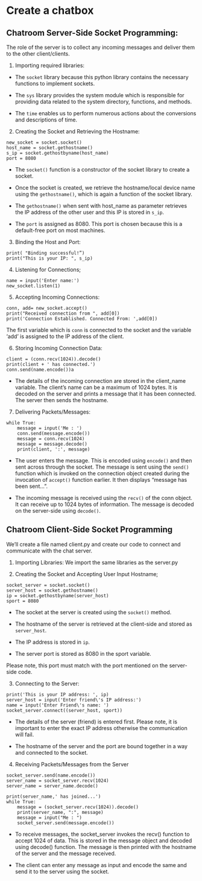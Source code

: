 # Create a chatbox

## Chatroom Server-Side Socket Programming:
The role of the server is to collect any incoming messages and deliver them to the other client/clients.

1) Importing required libraries: 
- The ```socket``` library because this python library contains the necessary functions to implement sockets. 

- The ```sys``` library provides the system module which is responsible for providing data related to the system directory, functions, and methods.

- The ```time``` enables us to perform numerous actions about the conversions and descriptions of time.

2) Creating the Socket and Retrieving the Hostname:
```
new_socket = socket.socket()
host_name = socket.gethostname()
s_ip = socket.gethostbyname(host_name)
port = 8080
```
- The ```socket()``` function is a constructor of the socket library to create a socket.

- Once the socket is created, we retrieve the hostname/local device name using the ```gethostname()```, which is again a function of the socket library.

- The ```gethostname()``` when sent with host_name as parameter retrieves the IP address of the other user and this IP is stored in ```s_ip```.

- The ```port``` is assigned as 8080. This port is chosen because this is a default-free port on most machines.

3) Binding the Host and Port:
```new_socket.bind((host_name, port))
print( "Binding successful!”)
print("This is your IP: ", s_ip)
```
4) Listening for Connections;
```
name = input('Enter name:')
new_socket.listen(1)
```
5)  Accepting Incoming Connections:
```
conn, add= new_socket.accept()
print("Received connection from ", add[0])
print('Connection Established. Connected From: ',add[0])
```
The first variable which is ```conn``` is connected to the socket and the variable ‘add’ is assigned to the IP address of the client.

6) Storing Incoming Connection Data:
```
client = (conn.recv(1024)).decode()
print(client + ' has connected.')
conn.send(name.encode())a
```
- The details of the incoming connection are stored in the client_name variable. The client’s name can be a maximum of 1024 bytes. It is decoded on the server and prints a message that it has been connected. The server then sends the hostname.

7) Delivering Packets/Messages:
```
while True:
    message = input('Me : ')
    conn.send(message.encode())
    message = conn.recv(1024)
    message = message.decode()
    print(client, ':', message)
 ```

- The user enters the message. This is encoded using ```encode()``` and then sent across through the socket. The message is sent using the ```send()``` function which is invoked on the connection object created during the invocation of ```accept()``` function earlier. It then displays “message has been sent…”. 

- The incoming message is received using the ```recv()``` of the conn object. It can receive up to 1024 bytes of information. The message is decoded on the server-side using ```decode()```.

## Chatroom Client-Side Socket Programming

We’ll create a file named client.py and create our code to connect and communicate with the chat server.

1. Importing Libraries: We import the same libraries as the server.py

2. Creating the Socket and Accepting User Input Hostname;

```
socket_server = socket.socket()
server_host = socket.gethostname()
ip = socket.gethostbyname(server_host)
sport = 8080
```

- The socket at the server is created using the ```socket()``` method.

- The hostname of the server is retrieved at the client-side and stored as ```server_host```.

- The IP address is stored in ```ip```.

- The server port is stored as 8080 in the sport variable.

Please note, this port must match with the port mentioned on the server-side code.

3. Connecting to the Server:

```
print('This is your IP address: ', ip)
server_host = input('Enter friend\'s IP address:')
name = input('Enter Friend\'s name: ')
socket_server.connect((server_host, sport))
```

- The details of the server (friend) is entered first. Please note, it is important to enter the exact IP address otherwise the communication will fail.

- The hostname of the server and the port are bound together in a way and connected to the socket. 

4. Receiving Packets/Messages from the Server

```
socket_server.send(name.encode())
server_name = socket_server.recv(1024)
server_name = server_name.decode()
 
print(server_name,' has joined...')
while True:
    message = (socket_server.recv(1024)).decode()
    print(server_name, ":", message)
    message = input("Me : ")
    socket_server.send(message.encode())  
 ```
 
- To receive messages, the socket_server invokes the recv() function to accept 1024 of data. This is stored in the message object and decoded using decode() function. The message is then printed with the hostname of the server and the message received. 

- The client can enter any message as input and encode the same and send it to the server using the socket.



